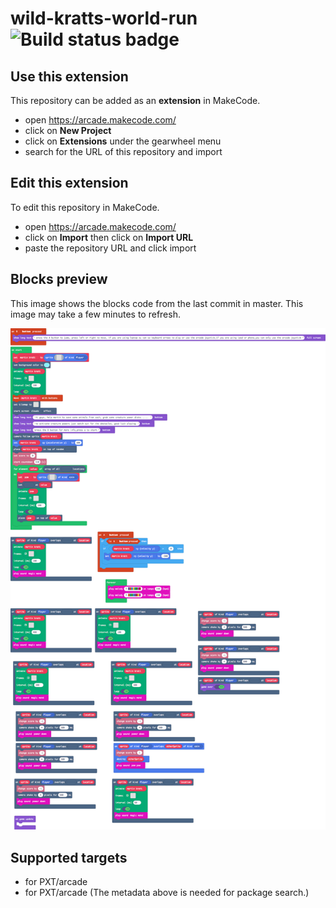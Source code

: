# wild-kratts-world-run ![Build status badge](https://github.com/nassir2011/wild-kratts-world-run/workflows/MakeCode/badge.svg)



## Use this extension

This repository can be added as an **extension** in MakeCode.

* open https://arcade.makecode.com/
* click on **New Project**
* click on **Extensions** under the gearwheel menu
* search for the URL of this repository and import

## Edit this extension

To edit this repository in MakeCode.

* open https://arcade.makecode.com/
* click on **Import** then click on **Import URL**
* paste the repository URL and click import

## Blocks preview

This image shows the blocks code from the last commit in master.
This image may take a few minutes to refresh.

![A rendered view of the blocks](https://github.com/nassir2011/wild-kratts-world-run/raw/master/.makecode/blocks.png)

## Supported targets

* for PXT/arcade
* for PXT/arcade
(The metadata above is needed for package search.)

